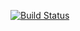 [![Build Status](https://travis-ci.org/mar4elloo/lab06.svg?branch=master)](https://travis-ci.org/mar4elloo/lab06)
